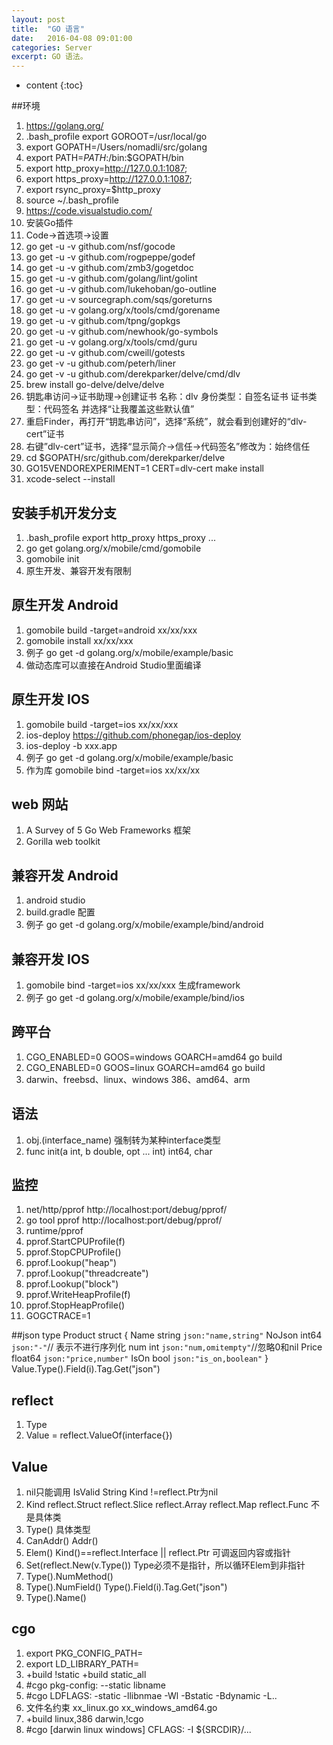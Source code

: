 ```yaml
---
layout: post
title:  "GO 语言"
date:   2016-04-08 09:01:00
categories: Server
excerpt: GO 语法。
---
```


* content
{:toc}

##环境
01. https://golang.org/
02. .bash_profile export GOROOT=/usr/local/go 
03. export GOPATH=/Users/nomadli/src/golang
04. export PATH=$PATH:$/bin:$GOPATH/bin
05. export http_proxy=http://127.0.0.1:1087;
06. export https_proxy=http://127.0.0.1:1087;
07. export rsync_proxy=$http_proxy
08. source ~/.bash_profile
09. https://code.visualstudio.com/
10. 安装Go插件
11. Code->首选项->设置
12. go get -u -v github.com/nsf/gocode
13. go get -u -v github.com/rogpeppe/godef
14. go get -u -v github.com/zmb3/gogetdoc
15. go get -u -v github.com/golang/lint/golint
16. go get -u -v github.com/lukehoban/go-outline
17. go get -u -v sourcegraph.com/sqs/goreturns
18. go get -u -v golang.org/x/tools/cmd/gorename
19. go get -u -v github.com/tpng/gopkgs
20. go get -u -v github.com/newhook/go-symbols
21. go get -u -v golang.org/x/tools/cmd/guru
22. go get -u -v github.com/cweill/gotests
23. go get -v -u github.com/peterh/liner
24. go get -v -u github.com/derekparker/delve/cmd/dlv
25. brew install go-delve/delve/delve
26. 钥匙串访问->证书助理->创建证书 名称：dIv 身份类型：自签名证书 证书类型：代码签名 并选择“让我覆盖这些默认值” 
27. 重启Finder，再打开“钥匙串访问”，选择“系统”，就会看到创建好的“dlv-cert”证书
28. 右键”dlv-cert”证书，选择“显示简介->信任->代码签名”修改为：始终信任 
29. cd $GOPATH/src/github.com/derekparker/delve
30. GO15VENDOREXPERIMENT=1 CERT=dlv-cert make install
31. xcode-select --install

## 安装手机开发分支
01. .bash_profile export http_proxy https_proxy ...
02. go get golang.org/x/mobile/cmd/gomobile
03. gomobile init
04. 原生开发、兼容开发有限制 

## 原生开发 Android
01. gomobile build -target=android xx/xx/xxx
02. gomobile install xx/xx/xxx
03. 例子 go get -d golang.org/x/mobile/example/basic
04. 做动态库可以直接在Android Studio里面编译 

## 原生开发 IOS
01. gomobile build -target=ios xx/xx/xxx
02. ios-deploy https://github.com/phonegap/ios-deploy
03. ios-deploy -b xxx.app
04. 例子 go get -d golang.org/x/mobile/example/basic 
05. 作为库 gomobile bind -target=ios xx/xx/xx 

## web 网站
01. A Survey of 5 Go Web Frameworks 框架
02. Gorilla web toolkit 

## 兼容开发 Android
01. android studio
02. build.gradle 配置
03. 例子 go get -d golang.org/x/mobile/example/bind/android

## 兼容开发 IOS
01. gomobile bind -target=ios xx/xx/xxx 生成framework
02. 例子 go get -d golang.org/x/mobile/example/bind/ios

## 跨平台
01. CGO_ENABLED=0 GOOS=windows GOARCH=amd64 go build
02. CGO_ENABLED=0 GOOS=linux GOARCH=amd64 go build
03. darwin、freebsd、linux、windows 386、amd64、arm

## 语法
01. obj.(interface_name) 强制转为某种interface类型
02. func init(a int, b double, opt ... int) int64, char 

## 监控
01. net/http/pprof http://localhost:port/debug/pprof/
02. go tool pprof http://localhost:port/debug/pprof/
03. runtime/pprof
04. pprof.StartCPUProfile(f)
05. pprof.StopCPUProfile()
06. pprof.Lookup("heap")
07. pprof.Lookup("threadcreate")
08. pprof.Lookup("block")
09. pprof.WriteHeapProfile(f)
10. pprof.StopHeapProfile()
11. GOGCTRACE=1

##json
    type Product struct {
        Name string `json:"name,string"`
        NoJson int64 `json:"-"`// 表示不进行序列化
        num int `json:"num,omitempty"`//忽略0和nil
        Price float64 `json:"price,number"`
        IsOn  bool `json:"is_on,boolean"`
    }
    Value.Type().Field(i).Tag.Get("json")

## reflect
001. Type 
002. Value = reflect.ValueOf(interface{})

## Value 
001. nil只能调用 IsValid String Kind !=reflect.Ptr为nil
002. Kind reflect.Struct reflect.Slice reflect.Array reflect.Map reflect.Func 不是具体类
003. Type() 具体类型
004. CanAddr() Addr()
005. Elem() Kind()==reflect.Interface || reflect.Ptr 可调返回内容或指针
006. Set(reflect.New(v.Type()) Type必须不是指针，所以循环Elem到非指针
007. Type().NumMethod()
008. Type().NumField() Type().Field(i).Tag.Get("json")
009. Type().Name()

## cgo
001. export PKG_CONFIG_PATH=
002. export LD_LIBRARY_PATH=
003. +build !static +build static_all  
004. \#cgo pkg-config: --static libname
005. \#cgo LDFLAGS: -static -llibnmae -Wl -Bstatic -Bdynamic -L..
006. 文件名约束 xx_linux.go xx_windows_amd64.go 
007. +build linux,386 darwin,!cgo 
008. \#cgo [darwin linux windows] CFLAGS: -I ${SRCDIR}/...  

